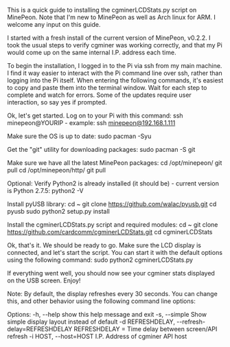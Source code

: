 This is a quick guide to installing the cgminerLCDStats.py script on MinePeon. Note that I'm new to MinePeon as well as Arch linux for ARM. I welcome any input on this guide.

I started with a fresh install of the current version of MinePeon, v0.2.2. I took the usual steps to verify cgminer was working correctly, and that my Pi would come up on the same internal I.P. address each time.

To begin the installation, I logged in to the Pi via ssh from my main machine. I find it way easier to interact with the Pi command line over ssh, rather than logging into the Pi itself. When entering the following commands, it's easiest to copy and paste them into the terminal window. Wait for each step to complete and watch for errors. Some of the updates require user interaction, so say yes if prompted. 

Ok, let's get started. Log on to your Pi with this command:
ssh minepeon@YOURIP    - example: ssh minepeon@192.168.1.111

Make sure the OS is up to date:
sudo pacman -Syu

Get the "git" utility for downloading packages:
sudo pacman -S git

Make sure we have all the latest MinePeon packages:
cd /opt/minepeon/
git pull
cd /opt/minepeon/http/
git pull

Optional: Verify Python2 is already installed (it should be) - current version is Python 2.7.5:
python2 -V

Install pyUSB library:
cd ~
git clone https://github.com/walac/pyusb.git
cd pyusb
sudo python2 setup.py install

Install the cgminerLCDStats.py script and required modules:
cd ~
git clone https://github.com/cardcomm/cgminerLCDStats.git
cd cgminerLCDStats

Ok, that's it. We should be ready to go. Make sure the LCD display is connected, and let's start the script. You can start it with the default options using the following command:
sudo python2 cgminerLCDStats.py

If everything went well, you should now see your cgminer stats displayed on the USB screen. Enjoy!

Note: By default, the display refreshes every 30 seconds. You can change this, and other behavior using the following command line options:

Options:
  -h, --help            show this help message and exit
  -s, --simple          Show simple display layout instead of default
  -d REFRESHDELAY, --refresh-delay=REFRESHDELAY
                        REFRESHDELAY = Time delay between screen/API refresh
  -i HOST, --host=HOST  I.P. Address of cgminer API host

